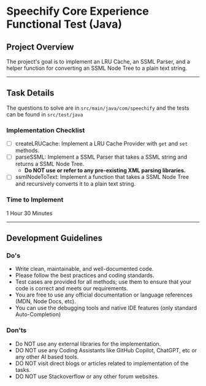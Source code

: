 # Speechify Core Experience Functional Test (Java)

## Project Overview

The project's goal is to implement an LRU Cache, an SSML Parser, and a helper function for converting an SSML Node Tree to a plain text string.

---

## Task Details

The questions to solve are in `src/main/java/com/speechify` and the tests can be found in `src/test/java`

### Implementation Checklist

- [ ] createLRUCache: Implement a LRU Cache Provider with `get` and `set` methods.
- [ ] parseSSML: Implement a SSML Parser that takes a SSML string and returns a SSML Node Tree.
   -  **Do NOT use or refer to any pre-existing XML parsing libraries.**
- [ ] ssmlNodeToText: Implement a function that takes a SSML Node Tree and recursively converts it to a plain text string.

### Time to Implement

1 Hour 30 Minutes

---

## Development Guidelines

### Do's

- Write clean, maintainable, and well-documented code.
- Please follow the best practices and coding standards.
- Test cases are provided for all methods; use them to ensure that your code is correct and meets our requirements.
- You are free to use any official documentation or language references (MDN, Node Docs, etc).
- You can use the debugging tools and native IDE features (only standard Auto-Completion)

### Don'ts

- Do NOT use any external libraries for the implementation.
- DO NOT use any Coding Assistants like GitHub Copilot, ChatGPT, etc or any other AI based tools.
- DO NOT visit direct blogs or articles related to implementation of the tasks.
- DO NOT use Stackoverflow or any other forum websites.
